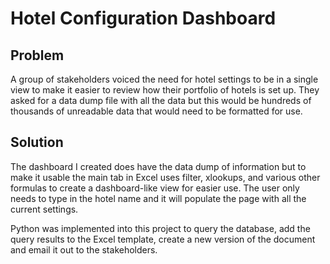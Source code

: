 # Hotel Configuration Dashboard
## Problem
A group of stakeholders voiced the need for hotel settings to be in a single view to make it easier to review how their portfolio of hotels is set up. They asked for a data dump file with all the data but this would be hundreds of thousands of unreadable data that would need to be formatted for use.

## Solution
The dashboard I created does have the data dump of information but to make it usable the main tab in Excel uses filter, xlookups, and various other formulas to create a dashboard-like view for easier use. The user only needs to type in the hotel name and it will populate the page with all the current settings.

Python was implemented into this project to query the database, add the query results to the Excel template, create a new version of the document and email it out to the stakeholders.
